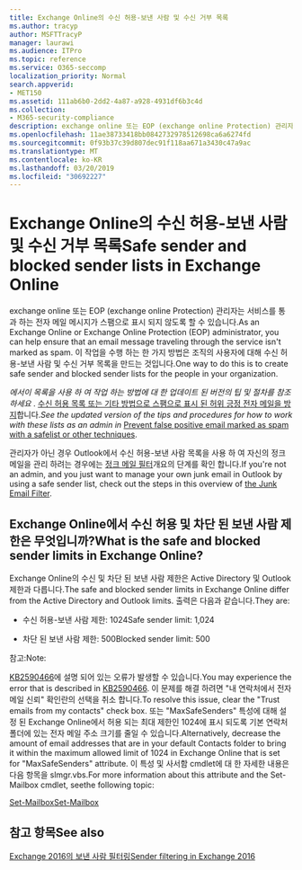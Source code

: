 ```yaml
---
title: Exchange Online의 수신 허용-보낸 사람 및 수신 거부 목록
ms.author: tracyp
author: MSFTTracyP
manager: laurawi
ms.audience: ITPro
ms.topic: reference
ms.service: O365-seccomp
localization_priority: Normal
search.appverid:
- MET150
ms.assetid: 111ab6b0-2dd2-4a87-a928-4931df6b3c4d
ms.collection:
- M365-security-compliance
description: exchange online 또는 EOP (exchange online Protection) 관리자는 서비스를 통과 하는 전자 메일 메시지가 스팸으로 표시 되지 않도록 할 수 있습니다. 이 작업을 수행 하는 한 가지 방법은 조직의 사용자에 대해 수신 허용-보낸 사람 및 수신 거부 목록을 만드는 것입니다.
ms.openlocfilehash: 11ae38733418bb0842732978512698ca6a6274fd
ms.sourcegitcommit: 0f93b37c39d807dec91f118aa671a3430c47a9ac
ms.translationtype: MT
ms.contentlocale: ko-KR
ms.lasthandoff: 03/20/2019
ms.locfileid: "30692227"
---
```

# <a name="safe-sender-and-blocked-sender-lists-in-exchange-online"></a><span data-ttu-id="aaa6d-104">Exchange Online의 수신 허용-보낸 사람 및 수신 거부 목록</span><span class="sxs-lookup"><span data-stu-id="aaa6d-104">Safe sender and blocked sender lists in Exchange Online</span></span>

<span data-ttu-id="aaa6d-105">exchange online 또는 EOP (exchange online Protection) 관리자는 서비스를 통과 하는 전자 메일 메시지가 스팸으로 표시 되지 않도록 할 수 있습니다.</span><span class="sxs-lookup"><span data-stu-id="aaa6d-105">As an Exchange Online or Exchange Online Protection (EOP) administrator, you can help ensure that an email message traveling through the service isn't marked as spam.</span></span> <span data-ttu-id="aaa6d-106">이 작업을 수행 하는 한 가지 방법은 조직의 사용자에 대해 수신 허용-보낸 사람 및 수신 거부 목록을 만드는 것입니다.</span><span class="sxs-lookup"><span data-stu-id="aaa6d-106">One way to do this is to create safe sender and blocked sender lists for the people in your organization.</span></span> 
  
 <span data-ttu-id="aaa6d-107">*에서이 목록을 사용 하 여 작업 하는 방법에 대 한 업데이트 된 버전의 팁 및 절차를 참조 하세요* . [수신 허용 목록 또는 기타 방법으로 스팸으로 표시 된 허위 긍정 전자 메일을 방지](https://go.microsoft.com/fwlink/p/?LinkID=534224)합니다.</span><span class="sxs-lookup"><span data-stu-id="aaa6d-107">*See the updated version of the tips and procedures for how to work with these lists as an admin in* [Prevent false positive email marked as spam with a safelist or other techniques](https://go.microsoft.com/fwlink/p/?LinkID=534224).</span></span> 
  
<span data-ttu-id="aaa6d-108">관리자가 아닌 경우 Outlook에서 수신 허용-보낸 사람 목록을 사용 하 여 자신의 정크 메일을 관리 하려는 경우에는 [정크 메일 필터](https://go.microsoft.com/fwlink/?LinkId=817222)개요의 단계를 확인 합니다.</span><span class="sxs-lookup"><span data-stu-id="aaa6d-108">If you're not an admin, and you just want to manage your own junk email in Outlook by using a safe sender list, check out the steps in this overview of [the Junk Email Filter](https://go.microsoft.com/fwlink/?LinkId=817222).</span></span> 
  
## <a name="what-is-the-safe-and-blocked-sender-limits-in-exchange-online"></a><span data-ttu-id="aaa6d-109">Exchange Online에서 수신 허용 및 차단 된 보낸 사람 제한은 무엇입니까?</span><span class="sxs-lookup"><span data-stu-id="aaa6d-109">What is the safe and blocked sender limits in Exchange Online?</span></span>

<span data-ttu-id="aaa6d-110">Exchange Online의 수신 및 차단 된 보낸 사람 제한은 Active Directory 및 Outlook 제한과 다릅니다.</span><span class="sxs-lookup"><span data-stu-id="aaa6d-110">The safe and blocked sender limits in Exchange Online differ from the Active Directory and Outlook limits.</span></span> <span data-ttu-id="aaa6d-111">출력은 다음과 같습니다.</span><span class="sxs-lookup"><span data-stu-id="aaa6d-111">They are:</span></span>
  
- <span data-ttu-id="aaa6d-112">수신 허용-보낸 사람 제한: 1024</span><span class="sxs-lookup"><span data-stu-id="aaa6d-112">Safe sender limit: 1,024</span></span>
    
- <span data-ttu-id="aaa6d-113">차단 된 보낸 사람 제한: 500</span><span class="sxs-lookup"><span data-stu-id="aaa6d-113">Blocked sender limit: 500</span></span>
    
<span data-ttu-id="aaa6d-114">참고:</span><span class="sxs-lookup"><span data-stu-id="aaa6d-114">Note:</span></span>
  
<span data-ttu-id="aaa6d-115">[KB2590466](https://support.microsoft.com/help/2590466/you-receive-the-error-junk-e-mail-validation-error-in-outlook-web-app)에 설명 되어 있는 오류가 발생할 수 있습니다.</span><span class="sxs-lookup"><span data-stu-id="aaa6d-115">You may experience the error that is described in [KB2590466](https://support.microsoft.com/help/2590466/you-receive-the-error-junk-e-mail-validation-error-in-outlook-web-app).</span></span> <span data-ttu-id="aaa6d-116">이 문제를 해결 하려면 "내 연락처에서 전자 메일 신뢰" 확인란의 선택을 취소 합니다.</span><span class="sxs-lookup"><span data-stu-id="aaa6d-116">To resolve this issue, clear the "Trust emails from my contacts" check box.</span></span> <span data-ttu-id="aaa6d-117">또는 "MaxSafeSenders" 특성에 대해 설정 된 Exchange Online에서 허용 되는 최대 제한인 1024에 표시 되도록 기본 연락처 폴더에 있는 전자 메일 주소 크기를 줄일 수 있습니다.</span><span class="sxs-lookup"><span data-stu-id="aaa6d-117">Alternatively, decrease the amount of email addresses that are in your default Contacts folder to bring it within the maximum allowed limit of 1024 in Exchange Online that is set for "MaxSafeSenders" attribute.</span></span> <span data-ttu-id="aaa6d-118">이 특성 및 사서함 cmdlet에 대 한 자세한 내용은 다음 항목을 slmgr.vbs.</span><span class="sxs-lookup"><span data-stu-id="aaa6d-118">For more information about this attribute and the Set-Mailbox cmdlet, seethe following topic:</span></span>
  
[<span data-ttu-id="aaa6d-119">Set-Mailbox</span><span class="sxs-lookup"><span data-stu-id="aaa6d-119">Set-Mailbox</span></span>](https://docs.microsoft.com/powershell/module/exchange/mailboxes/Set-Mailbox)
  
## <a name="see-also"></a><span data-ttu-id="aaa6d-120">참고 항목</span><span class="sxs-lookup"><span data-stu-id="aaa6d-120">See also</span></span>

[<span data-ttu-id="aaa6d-121">Exchange 2016의 보낸 사람 필터링</span><span class="sxs-lookup"><span data-stu-id="aaa6d-121">Sender filtering in Exchange 2016</span></span>](http://technet.microsoft.com/library/b833f864-ff10-46a0-a653-28fb9ba30896.aspx)

